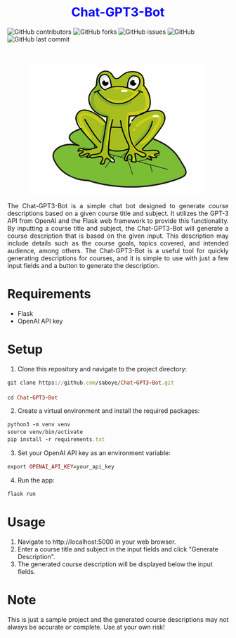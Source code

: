 

### <h1 align="center" style="color:blue;" id="heading">Chat-GPT3-Bot</h1>


![GitHub contributors](https://img.shields.io/github/contributors/saboye/Chat-GPT3-Bot?color=blue&logo=github&style=for-the-badge)
![GitHub forks](https://img.shields.io/github/forks/saboye/Chat-GPT3-Bot?logo=github&style=for-the-badge)
![GitHub issues](https://img.shields.io/github/issues-raw/saboye/Chat-GPT3-Bot?style=for-the-badge)
![GitHub](https://img.shields.io/github/license/saboye/Chat-GPT3-Bot?style=for-the-badge)
![GitHub last commit](https://img.shields.io/github/last-commit/saboye/Chat-GPT3-Bot?style=for-the-badge)


<!-- PROJECT LOGO -->
<br />
<p align="center">
  <a>
    <img src="/static/frog.png" alt="Logo" width="400" height="300">
  </a>

  

  <p align="justify">The Chat-GPT3-Bot is a simple chat bot designed to generate course descriptions based on a given course title and subject. It utilizes the GPT-3 API from OpenAI and the Flask web framework to provide this functionality. By inputting a course title and subject, the Chat-GPT3-Bot will generate a course description that is based on the given input. This description may include details such as the course goals, topics covered, and intended audience, among others. The Chat-GPT3-Bot is a useful tool for quickly generating descriptions for courses, and it is simple to use with just a few input fields and a button to generate the description. </p>
  
  # Requirements
  - Flask
  - OpenAI API key
  
  # Setup
  1. Clone this repository and navigate to the project directory:
  
  ```ruby
  git clone https://github.com/saboye/Chat-GPT3-Bot.git
  
  cd Chat-GPT3-Bot
  ```
  
  
  2. Create a virtual environment and install the required packages:
  
  ```ruby
  python3 -m venv venv
  source venv/bin/activate
  pip install -r requirements.txt
  
  ```
  
  3. Set your OpenAI API key as an environment variable:
  
  
  ```ruby
  export OPENAI_API_KEY=your_api_key
  ```
  
  4. Run the app:
  
  ```ruby
  flask run
  ```
  
  # Usage
  
  1. Navigate to http://localhost:5000 in your web browser.
  2. Enter a course title and subject in the input fields and click "Generate Description".
  3. The generated course description will be displayed below the input fields.

# Note
<p align="justify"> This is just a sample project and the generated course descriptions may not always be accurate or complete. Use at your own risk! </p>
 


